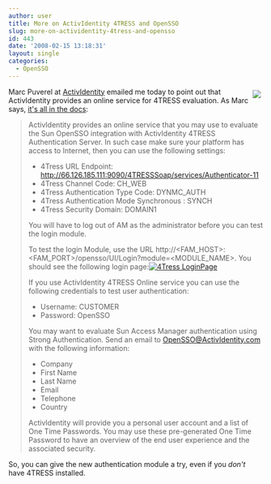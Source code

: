 ```yaml
---
author: user
title: More on ActivIdentity 4TRESS and OpenSSO
slug: more-on-actividentity-4tress-and-opensso
id: 443
date: '2008-02-15 13:18:31'
layout: single
categories:
  - OpenSSO
---
```


<span style="margin: 5px; float: right;">[![](http://blogs.sun.com/theaquarium/resource/ai_logo.gif)](http://developers.sun.com/identity/reference/techart/4tress.html)</span>

Marc Puverel at [ActivIdentity](http://www.actividentity.com/) emailed me today to point out that ActivIdentity provides an online service for 4TRESS evaluation. As Marc says, [it's all in the docs](https://opensso.dev.java.net/source/browse/*checkout*/opensso/extensions/authn4tress/doc/Installation%20Guide.html?rev=1.1):

> ActivIdentity provides an online service that you may use to evaluate the Sun OpenSSO integration with ActivIdentity 4TRESS Authentication Server. In such case make sure your platform has access to Internet, then you can use the following settings:
> 
> *   4Tress URL Endpoint: http://66.126.185.111:9090/4TRESSSoap/services/Authenticator-11
> *   4Tress Channel Code: CH_WEB
> *   4Tress Authentication Type Code: DYNMC_AUTH
> *   4Tress Authentication Mode Synchronous : SYNCH
> *   4Tress Security Domain: DOMAIN1
> 
> You will have to log out of AM as the administrator before you can test the login module.
> 
> To test the login Module, use the URL http://<FAM_HOST>:<FAM_PORT>/opensso/UI/Login?module=<MODULE_NAME>. You should see the following login page:[![4Tress LoginPage](https://opensso.dev.java.net/source/browse/*checkout*/opensso/extensions/authn4tress/doc/4TRESSOTPDiagramFigure3.png)](https://opensso.dev.java.net/source/browse/*checkout*/opensso/extensions/authn4tress/doc/4TRESSOTPDiagramFigure3.png)  
> 
> If you use ActivIdentity 4TRESS Online service you can use the following credentials to test user authentication:
> 
> *   Username: CUSTOMER
> *   Password: OpenSSO
> 
> You may want to evaluate Sun Access Manager authentication using Strong Authentication. Send an email to [OpenSSO@ActivIdentity.com](mailto:OpenSSO@ActivIdentity.com) with the following information:
> 
> *   Company
> *   First Name
> *   Last Name
> *   Email
> *   Telephone
> *   Country
> 
> ActivIdentity will provide you a personal user account and a list of One Time Passwords. You may use these pre-generated One Time Password to have an overview of the end user experience and the associated security.

So, you can give the new authentication module a try, even if you _don't_ have 4TRESS installed.